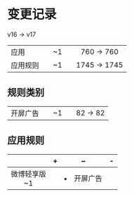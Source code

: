 # 变更记录

v16 -> v17

||||||
|-|:-:|:-:|:-:|:-:|
|应用||~1||760 -> 760|
|应用规则||~1||1745 -> 1745|

## 规则类别

||||||
|-|:-:|:-:|:-:|:-:|
|开屏广告||~1||82 -> 82|

## 应用规则

||+|~|-|
|:-:|-|-|-|
|微博轻享版<br>~1||<li>开屏广告||
